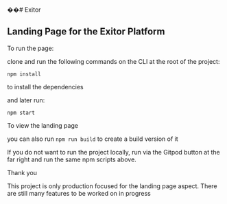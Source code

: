 ��# Exitor

## Landing Page for the Exitor Platform



To run the page:

clone and run the following commands on the CLI at the root of the project:

```npm install```

to install the dependencies

and later run:

```npm start```

To view the landing page

you can also run ```npm run build``` to create a build version of it


If you do not want to run the project locally, run via the Gitpod button at the far right and run the same npm scripts above.

Thank you


This project is only production focused for the landing page aspect. There are still many features to be worked on in progress

